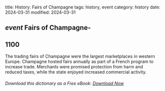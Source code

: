 title: History: Fairs of Champagne
tags: history, event
category: history
date: 2024-03-31
modified: 2024-03-31

## _event_ Fairs of Champagne-
 1100
-
The trading fairs of
 Champagne were the largest marketplaces in western Europe. Champagne
 hosted fairs annually as part of a French program to increase
 trade. Merchants were promised protection from harm and reduced
 taxes, while the state enjoyed increased commercial activity.



###### Download *this* dictionary as a Free eBook: [Download Now]({static}static/SerfHistoryDictionary.pdf)

